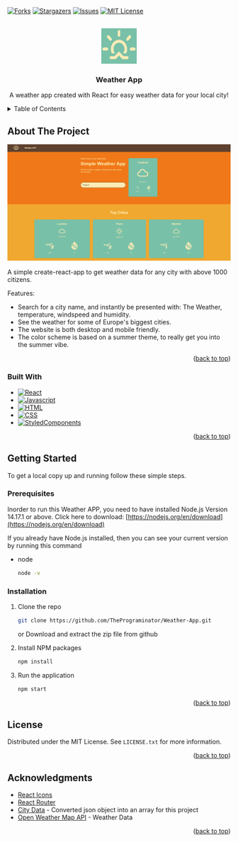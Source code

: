 <a name="readme-top"></a>

<!-- PROJECT SHIELDS -->
[![Forks][forks-shield]][forks-url]
[![Stargazers][stars-shield]][stars-url]
[![Issues][issues-shield]][issues-url]
[![MIT License][license-shield]][license-url]

<!-- PROJECT LOGO -->
<br />
<div align="center">
  <a href="https://github.com/ThePrograminator/Weather-App/">
    <img src="images/logo.png" alt="Logo" width="80" height="80">
  </a>

  <h3 align="center">Weather App</h3>

  <p align="center">
    A weather app created with React for easy weather data for your local city!
  </p>
</div>

<!-- TABLE OF CONTENTS -->
<details>
  <summary>Table of Contents</summary>
  <ol>
    <li>
      <a href="#about-the-project">About The Project</a>
      <ul>
        <li><a href="#built-with">Built With</a></li>
      </ul>
    </li>
    <li>
      <a href="#getting-started">Getting Started</a>
      <ul>
        <li><a href="#prerequisites">Prerequisites</a></li>
        <li><a href="#installation">Installation</a></li>
      </ul>
    </li>
    <li><a href="#license">License</a></li>
    <li><a href="#acknowledgments">Acknowledgments</a></li>
  </ol>
</details>

<!-- ABOUT THE PROJECT -->
## About The Project

[![Product Name Screen Shot][product-screenshot]](https://github.com/ThePrograminator/Weather-App/)

A simple create-react-app to get weather data for any city with above 1000 citizens.

Features:
* Search for a city name, and instantly be presented with: The Weather, temperature, windspeed and humidity.
* See the weather for some of Europe's biggest cities.
* The website is both desktop and mobile friendly.
* The color scheme is based on a summer theme, to really get you into the summer vibe.

<p align="right">(<a href="#readme-top">back to top</a>)</p>



### Built With

* [![React][React.js]][React-url]
* [![Javascript][Javascript]][Javascript-url]
* [![HTML][HTML]][HTML-url]
* [![CSS][CSS]][CSS-url]
* [![StyledComponents][StyledComponents]][StyledComponents-url]

<p align="right">(<a href="#readme-top">back to top</a>)</p>



<!-- GETTING STARTED -->
## Getting Started

To get a local copy up and running follow these simple steps.

### Prerequisites

Inorder to run this Weather APP, you need to have installed Node.js Version 14.17.1 or above. Click here to download: [https://nodejs.org/en/download](https://nodejs.org/en/download)

If you already have Node.js installed, then you can see your current version by running this command
* node
  ```sh
  node -v
  ```

### Installation

1. Clone the repo
   ```sh
   git clone https://github.com/ThePrograminator/Weather-App.git
   ```
   or
   Download and extract the zip file from github

2. Install NPM packages
   ```sh
   npm install
   ```
3. Run the application
   ```sh
   npm start
   ```

<p align="right">(<a href="#readme-top">back to top</a>)</p>

<!-- LICENSE -->
## License

Distributed under the MIT License. See `LICENSE.txt` for more information.

<p align="right">(<a href="#readme-top">back to top</a>)</p>

<!-- ACKNOWLEDGMENTS -->
## Acknowledgments

* [React Icons](https://react-icons.github.io/react-icons/search)
* [React Router](https://reactrouter.com/en/main)
* [City Data](https://github.com/finnlp/cities-list) - Converted json object into an array for this project
* [Open Weather Map API](https://openweathermap.org/api) - Weather Data

<p align="right">(<a href="#readme-top">back to top</a>)</p>



<!-- MARKDOWN LINKS & IMAGES -->
<!-- https://www.markdownguide.org/basic-syntax/#reference-style-links -->

[forks-shield]: https://img.shields.io/github/forks/ThePrograminator/Weather-App.svg?style=for-the-badge
[forks-url]:https://github.com/ThePrograminator/Weather-App/network/members

[stars-shield]: https://img.shields.io/github/stars/ThePrograminator/Weather-App.svg?style=for-the-badge
[stars-url]: https://github.com/ThePrograminator/Weather-App/stargazers

[issues-shield]: https://img.shields.io/github/issues/ThePrograminator/Weather-App.svg?style=for-the-badge
[issues-url]: https://github.com/ThePrograminator/Weather-App/issues

[license-shield]: https://img.shields.io/github/license/ThePrograminator/Weather-App.svg?style=for-the-badge
[license-url]: https://github.com/ThePrograminator/Weather-App/blob/master/LICENSE.txt

[product-screenshot]: https://github.com/ThePrograminator/Weather-App/blob/master/images/screenshot.PNG?raw=true

[React.js]: https://img.shields.io/badge/React-20232A?style=for-the-badge&logo=react&logoColor=61DAFB
[React-url]: https://reactjs.org/

[Javascript]: https://img.shields.io/badge/JavaScript-F7DF1E?style=for-the-badge&logo=javascript&logoColor=black
[Javascript-url]: https://en.wikipedia.org/wiki/JavaScript/

[HTML]: https://img.shields.io/badge/HTML5-E34F26?style=for-the-badge&logo=html5&logoColor=white
[HTML-url]: https://en.wikipedia.org/wiki/HTML5/

[CSS]: https://img.shields.io/badge/CSS3-1572B6?style=for-the-badge&logo=css3&logoColor=white
[CSS-url]: https://en.wikipedia.org/wiki/CSS/

[StyledComponents]: https://img.shields.io/badge/styled--components-DB7093?style=for-the-badge&logo=styled-components&logoColor=white
[StyledComponents-url]: https://styled-components.com/

